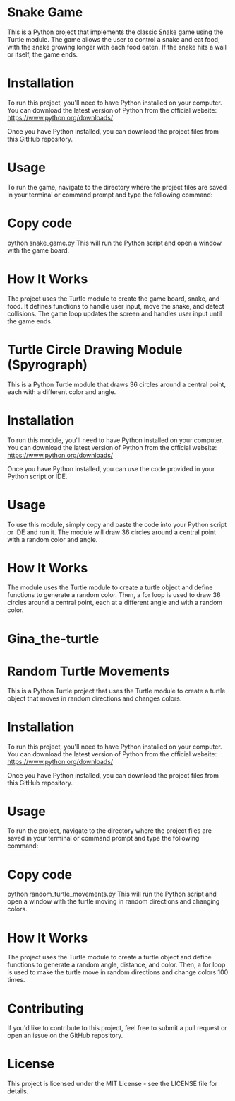 # Snake Game
This is a Python project that implements the classic Snake game using the Turtle module. The game allows the user to control a snake and eat food, with the snake growing longer with each food eaten. If the snake hits a wall or itself, the game ends.

# Installation
To run this project, you'll need to have Python installed on your computer. You can download the latest version of Python from the official website: https://www.python.org/downloads/

Once you have Python installed, you can download the project files from this GitHub repository.

# Usage
To run the game, navigate to the directory where the project files are saved in your terminal or command prompt and type the following command:

# Copy code
python snake_game.py This will run the Python script and open a window with the game board.

# How It Works
The project uses the Turtle module to create the game board, snake, and food. It defines functions to handle user input, move the snake, and detect collisions. The game loop updates the screen and handles user input until the game ends.

# Turtle Circle Drawing Module (Spyrograph)

This is a Python Turtle module that draws 36 circles around a central point, each with a different color and angle.

# Installation

To run this module, you'll need to have Python installed on your computer. You can download the latest version of Python from the official website: https://www.python.org/downloads/

Once you have Python installed, you can use the code provided in your Python script or IDE.

# Usage

To use this module, simply copy and paste the code into your Python script or IDE and run it. The module will draw 36 circles around a central point with a random color and angle.

# How It Works

The module uses the Turtle module to create a turtle object and define functions to generate a random color. Then, a for loop is used to draw 36 circles around a central point, each at a different angle and with a random color.

# Gina_the-turtle

# Random Turtle Movements

This is a Python Turtle project that uses the Turtle module to create a turtle object that moves in random directions and changes colors.

# Installation

To run this project, you'll need to have Python installed on your computer. You can download the latest version of Python from the official website: https://www.python.org/downloads/

Once you have Python installed, you can download the project files from this GitHub repository.

# Usage

To run the project, navigate to the directory where the project files are saved in your terminal or command prompt and type the following command:

# Copy code

python random_turtle_movements.py
This will run the Python script and open a window with the turtle moving in random directions and changing colors.

# How It Works

The project uses the Turtle module to create a turtle object and define functions to generate a random angle, distance, and color. Then, a for loop is used to make the turtle move in random directions and change colors 100 times.

# Contributing

If you'd like to contribute to this project, feel free to submit a pull request or open an issue on the GitHub repository.

# License

This project is licensed under the MIT License - see the LICENSE file for details.

